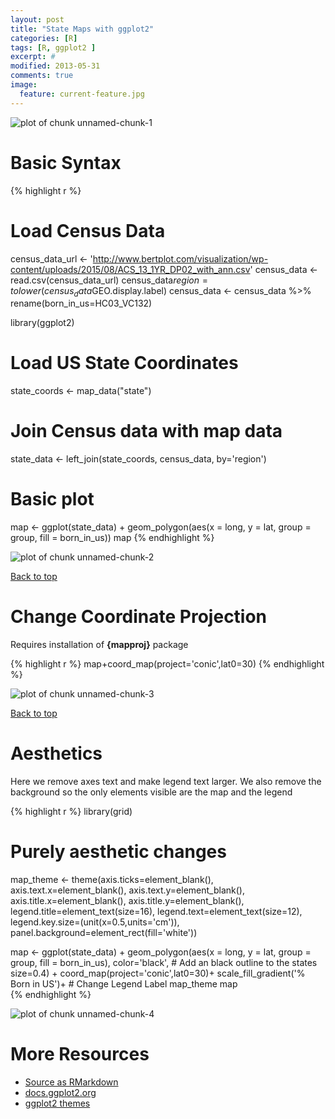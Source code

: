 ```yaml
---
layout: post
title: "State Maps with ggplot2"
categories: [R]
tags: [R, ggplot2 ]
excerpt: #
modified: 2013-05-31
comments: true
image:
  feature: current-feature.jpg
---
```


<img src="figure/unnamed-chunk-1-1.png" title="plot of chunk unnamed-chunk-1" alt="plot of chunk unnamed-chunk-1" style="display: block; margin: auto;" />


# Basic Syntax


{% highlight r %}
# Load Census Data
census_data_url <- 'http://www.bertplot.com/visualization/wp-content/uploads/2015/08/ACS_13_1YR_DP02_with_ann.csv'
census_data <- read.csv(census_data_url)
census_data$region = tolower(census_data$GEO.display.label)
census_data <- census_data %>% rename(born_in_us=HC03_VC132)
 
library(ggplot2)
# Load US State Coordinates
state_coords <- map_data("state")

# Join Census data with map data
state_data <- left_join(state_coords,
                       census_data,
                       by='region')

# Basic plot
map <- 
  ggplot(state_data) +
  geom_polygon(aes(x = long, y = lat,
                   group = group,
                   fill = born_in_us))
map
{% endhighlight %}

<img src="figure/unnamed-chunk-2-1.png" title="plot of chunk unnamed-chunk-2" alt="plot of chunk unnamed-chunk-2" style="display: block; margin: auto;" />

<a href="#top">Back to top</a>

# Change Coordinate Projection
Requires installation of <b>{mapproj}</b> package

{% highlight r %}
map+coord_map(project='conic',lat0=30)
{% endhighlight %}

<img src="figure/unnamed-chunk-3-1.png" title="plot of chunk unnamed-chunk-3" alt="plot of chunk unnamed-chunk-3" style="display: block; margin: auto;" />

<a href="#top">Back to top</a>

# Aesthetics

Here we remove axes text and make legend text larger.  We also remove the background so the only elements visible are the map and the legend


{% highlight r %}
library(grid)

# Purely aesthetic changes
map_theme <- 
  theme(axis.ticks=element_blank(),
        axis.text.x=element_blank(),
        axis.text.y=element_blank(),
        axis.title.x=element_blank(),
        axis.title.y=element_blank(),
        legend.title=element_text(size=16),
        legend.text=element_text(size=12),
        legend.key.size=(unit(x=0.5,units='cm')),
        panel.background=element_rect(fill='white'))

map <- 
  ggplot(state_data) +
  geom_polygon(aes(x = long, y = lat,
                   group = group,
                   fill = born_in_us),
               color='black',           # Add an black outline to the states
               size=0.4) +
  coord_map(project='conic',lat0=30)+
  scale_fill_gradient('% Born in US')+  # Change Legend Label
  map_theme
map  
{% endhighlight %}

<img src="figure/unnamed-chunk-4-1.png" title="plot of chunk unnamed-chunk-4" alt="plot of chunk unnamed-chunk-4" style="display: block; margin: auto;" />

# More Resources
- [Source as RMarkdown](https://github.com/rweyant/bertplot/blob/master/R/tutorials/ggplot-statemaps/ggplot-statemaps.Rmd)
- [docs.ggplot2.org](http://docs.ggplot2.org/current/geom_polygon.html)
- [ggplot2 themes](http://docs.ggplot2.org/dev/vignettes/themes.html)
